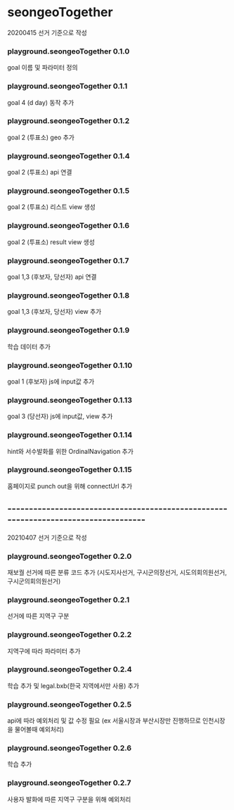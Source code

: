 # seongeoTogether
20200415 선거 기준으로 작성

### playground.seongeoTogether 0.1.0  
  goal 이름 및 파라미터 정의 
 
 
### playground.seongeoTogether 0.1.1 
  goal 4 (d day) 동작 추가 
 
 
### playground.seongeoTogether 0.1.2 
  goal 2 (투표소) geo 추가 
 
 
### playground.seongeoTogether 0.1.4 
  goal 2 (투표소) api 연결 
 
 
### playground.seongeoTogether 0.1.5 
  goal 2 (투표소) 리스트 view 생성 
 
 
### playground.seongeoTogether 0.1.6 
  goal 2 (투표소) result view 생성 
 
 
### playground.seongeoTogether 0.1.7 
  goal 1,3 (후보자, 당선자) api 연결 
 
 
### playground.seongeoTogether 0.1.8 
  goal 1,3 (후보자, 당선자) view 추가 
 
 
### playground.seongeoTogether 0.1.9 
  학습 데이터 추가 
 
 
### playground.seongeoTogether 0.1.10 
  goal 1 (후보자) js에 input값 추가 
 
 
### playground.seongeoTogether 0.1.13 
  goal 3 (당선자) js에 input값, view 추가 
 
 
### playground.seongeoTogether 0.1.14 
  hint와 서수발화를 위한 OrdinalNavigation 추가 
 
 
### playground.seongeoTogether 0.1.15 
  홈페이지로 punch out을 위해 connectUrl 추가 
  
  
## -----------------------------------------------------------------------------------
20210407 선거 기준으로 작성

### playground.seongeoTogether 0.2.0  
  재보궐 선거에 따른 분류 코드 추가
  (시도지사선거, 구시군의장선거, 시도의회의원선거, 구시군의회의원선거)
 
 
### playground.seongeoTogether 0.2.1 
  선거에 따른 지역구 구분 
 
 
### playground.seongeoTogether 0.2.2 
  지역구에 따라 파라미터 추가
 
 
### playground.seongeoTogether 0.2.4 
  학습 추가 및 legal.bxb(한국 지역에서만 사용) 추가

 
### playground.seongeoTogether 0.2.5 
  api에 따라 예외처리 및 값 수정 필요
  (ex 서울시장과 부산시장만 진행하므로 인천시장을 물어볼때 예외처리)

 
### playground.seongeoTogether 0.2.6 
  학습 추가
 
### playground.seongeoTogether 0.2.7 
  사용자 발화에 따른 지역구 구분을 위해 예외처리

 

